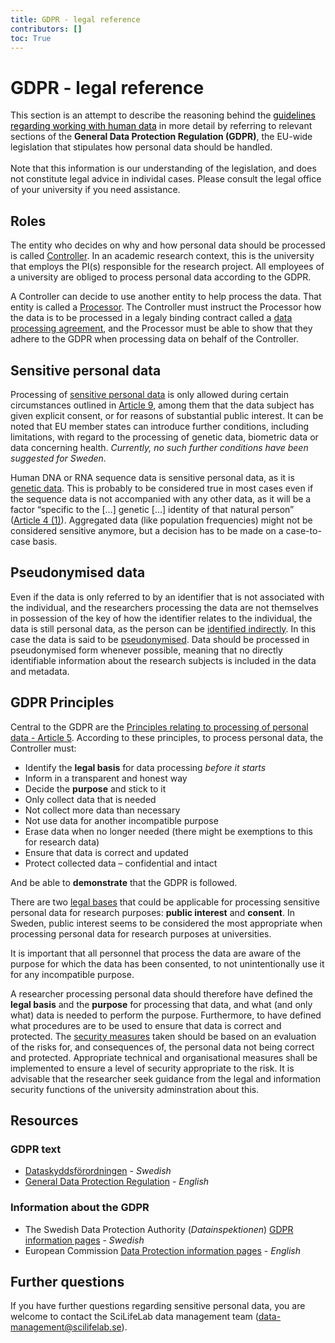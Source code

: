 ```yaml
---
title: GDPR - legal reference
contributors: []
toc: True
---
```


# GDPR - legal reference

<div class="alert alert-warning" role="alert">
  This section is an attempt to describe the reasoning behind the <a style="color:black"href="/topics/research-involving-human-data">guidelines regarding working with human data</a> in more detail by referring to relevant sections of the <b>General Data Protection Regulation (GDPR)</b>, the EU-wide legislation that stipulates how personal data should be handled.
  <br><br>
  Note that this information is our understanding of the legislation, and does not constitute legal advice in individal cases. Please consult the legal office of your university if you need assistance.
</div>

## Roles

The entity who decides on why and how personal data should be processed is called [Controller](/topics/gdpr-ethical-review-glossary/#controller). In an academic research context, this is the university that employs the PI(s) responsible for the research project. All employees of a university are obliged to process personal data according to the GDPR.

A Controller can decide to use another entity to help process the data. That entity is called a [Processor](/topics/gdpr-ethical-review-glossary/#processor). The Controller must instruct the Processor how the data is to be processed in a legaly binding contract called a [data processing agreement](/topics/gdpr-ethical-review-glossary/#data-processing-agreement-dpa), and the Processor must be able to show that they adhere to the GDPR when processing data on behalf of the Controller.

## Sensitive personal data

Processing of [sensitive personal data](/topics/gdpr-ethical-review-glossary/#sensitive-personal-data) is only allowed during certain circumstances outlined in [Article 9](https://gdpr-info.eu/art-9-gdpr/), among them that the data subject has given explicit consent, or for reasons of substantial public interest. It can be noted that EU member states can introduce further conditions, including limitations, with regard to the processing of genetic data, biometric data or data concerning health. *Currently, no such further conditions have been suggested for Sweden.*

Human DNA or RNA sequence data is sensitive personal data, as it is [genetic data](/topics/gdpr-ethical-review-glossary/#genetic-data). This is probably to be considered true in most cases even if the sequence data is not accompanied with any other data, as it will be a factor “specific to the […] genetic […] identity of that natural person” ([Article 4 (1)](https://gdpr-info.eu/art-4-gdpr/)). Aggregated data (like population frequencies) might not be considered sensitive anymore, but a decision has to be made on a case-to-case basis.

## Pseudonymised data

Even if the data is only referred to by an identifier that is not associated with the individual, and the researchers processing the data are not themselves in possession of the key of how the identifier relates to the individual, the data is still personal data, as the person can be [identified indirectly](/topics/gdpr-ethical-review-glossary/#personal-data). In this case the data is said to be [pseudonymised](/topics/gdpr-ethical-review-glossary/#pseudonymisation-of-personal-data). Data should be processed in pseudonymised form whenever possible, meaning that no directly identifiable information about the research subjects is included in the data and metadata.

## GDPR Principles

Central to the GDPR are the [Principles relating to processing of personal data - Article 5](https://gdpr-info.eu/art-5-gdpr/). According to these principles, to process personal data, the Controller must:

* Identify the **legal basis** for data processing *before it starts*
* Inform in a transparent and honest way
* Decide the **purpose** and stick to it
* Only collect data that is needed
* Not collect more data than necessary
* Not use data for another incompatible purpose
* Erase data when no longer needed (there might be exemptions to this for research data)
* Ensure that data is correct and updated
* Protect collected data – confidential and intact

And be able to **demonstrate** that the GDPR is followed.

There are two [legal bases](/topics/gdpr-ethical-review-glossary/#lawful-gound-legal-basis) that could be applicable for processing sensitive personal data for research purposes: **public interest** and **consent**. In Sweden, public interest seems to be considered the most appropriate when processing personal data for research purposes at universities.

It is important that all personnel that process the data are aware of the purpose for which the data has been consented, to not unintentionally use it for any incompatible purpose.

A researcher processing personal data should therefore have defined the **legal basis** and the **purpose** for processing that data, and what (and only what) data is needed to perform the purpose. Furthermore, to have defined what procedures are to be used to ensure that data is correct and protected. The [security measures](/topics/gdpr-ethical-review-glossary/#security-of-processing) taken should be based on an evaluation of the risks for, and consequences of, the personal data not being correct and protected. Appropriate technical and organisational measures shall be implemented to ensure a level of security appropriate to the risk. It is advisable that the researcher seek guidance from the legal and information security functions of the university adminstration about this.

## Resources
### GDPR text
* [Dataskyddsförordningen](https://www.imy.se/verksamhet/dataskydd/det-har-galler-enligt-gdpr/introduktion-till-gdpr/dataskyddsforordningen-i-fulltext/) - *Swedish*
* [General Data Protection Regulation](https://gdpr-info.eu/) - *English*

### Information about the GDPR
* The Swedish Data Protection Authority (*Datainspektionen*) [GDPR information pages](https://www.imy.se/verksamhet/dataskydd/det-har-galler-enligt-gdpr/introduktion-till-gdpr/) - *Swedish*
* European Commission [Data Protection information pages](https://ec.europa.eu/info/law/law-topics/data-protection/reform_en) - *English*

## Further questions
If you have further questions regarding sensitive personal data, you are welcome to contact the SciLifeLab data management team (<data-management@scilifelab.se>).
